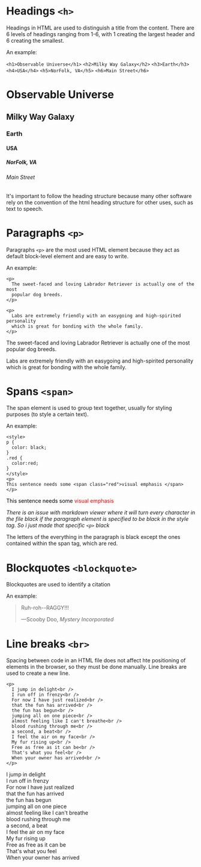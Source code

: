 # Headings `<h>`

Headings in HTML are used to distinguish a title from the content. There are 6 levels of headings ranging from 1-6, with 1 creating the largest header and 6 creating the smallest.

An example:

`<h1>Observable Universe</h1>`
`<h2>Milky Way Galaxy</h2>`
`<h3>Earth</h3>`
`<h4>USA</h4>`
`<h5>NorFolk, VA</h5>`
`<h6>Main Street</h6>`

<h1>Observable Universe</h1>
<h2>Milky Way Galaxy</h2>
<h3>Earth</h3>
<h4>USA</h4>
<h5>NorFolk, VA</h5>
<h6>Main Street</h6>

It's important to follow the heading structure because many other software rely on the convention of the html heading structure for other uses, such as text to speech.

# Paragraphs `<p>`

Paragraphs `<p>` are the most used HTML element because they act as default block-level element and are easy to write.

An example:

```
<p>
  The sweet-faced and loving Labrador Retriever is actually one of the most
  popular dog breeds.
</p>

<p>
  Labs are extremely friendly with an easygoing and high-spirited personality
  which is great for bonding with the whole family.
</p>
```

<p>
  The sweet-faced and loving Labrador Retriever is actually one of the most
  popular dog breeds.
</p>

<p>
  Labs are extremely friendly with an easygoing and high-spirited personality
  which is great for bonding with the whole family.
</p>

# Spans `<span>`

The span element is used to group text together, usually for styling purposes (to style a certain text).

An example:

```
<style>
p {
  color: black;
}
.red {
  color:red;
}
</style>
<p>
This sentence needs some <span class="red">visual emphasis </span>
</p>
```

<style>
.black {
  color: black;
}
.red {
  color:red;
}
</style>
<p class="black">
This sentence needs some <span class="red">visual emphasis </span>
</p>

*There is an issue with markdown viewer where it will turn every character in the file black if the paragraph element is specified to be black in the style tag. So i just made that specific `<p>` black*

The letters of the everything in the paragraph is black except the ones contained within the span tag, which are red.

# Blockquotes `<blockquote>`

Blockquotes are used to identify a citation

An example:

<blockquote cite="https://www.wikiwand.com/en/Scooby-Doo_(character)">
<p>Ruh-roh--RAGGY!!!</p>

<footer>—Scooby Doo, <cite>Mystery Incorporated</cite></footer>

</blockquote>

# Line breaks `<br>`

Spacing between code in an HTML file does not affect hte positioning of elements in the browser, so they must be done manually. Line breaks are used to create a new line.

```
<p>
  I jump in delight<br />
  I run off in frenzy<br />
  For now I have just realized<br />
  that the fun has arrived<br />
  the fun has begun<br />
  jumping all on one piece<br />
  almost feeling like I can't breathe<br />
  blood rushing through me<br />
  a second, a beat<br />
  I feel the air on my face<br />
  My fur rising up<br />
  Free as free as it can be<br />
  That's what you feel<br />
  When your owner has arrived<br />
</p>
```

<p>
  I jump in delight<br />
  I run off in frenzy<br />
  For now I have just realized<br />
  that the fun has arrived<br />
  the fun has begun<br />
  jumping all on one piece<br />
  almost feeling like I can't breathe<br />
  blood rushing through me<br />
  a second, a beat<br />
  I feel the air on my face<br />
  My fur rising up<br />
  Free as free as it can be<br />
  That's what you feel<br />
  When your owner has arrived<br />
</p>
